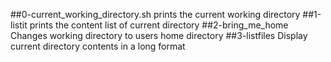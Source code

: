 ##0-current_working_directory.sh
  prints the current working directory
##1-listit
 prints the content list of current directory
##2-bring_me_home
  Changes working directory to users home directory
##3-listfiles
  Display current directory contents in  a long format
